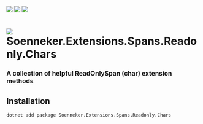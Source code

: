﻿[![](https://img.shields.io/nuget/v/soenneker.extensions.spans.readonly.chars.svg?style=for-the-badge)](https://www.nuget.org/packages/soenneker.extensions.spans.readonly.chars/)
[![](https://img.shields.io/github/actions/workflow/status/soenneker/soenneker.extensions.spans.readonly.chars/publish-package.yml?style=for-the-badge)](https://github.com/soenneker/soenneker.extensions.spans.readonly.chars/actions/workflows/publish-package.yml)
[![](https://img.shields.io/nuget/dt/soenneker.extensions.spans.readonly.chars.svg?style=for-the-badge)](https://www.nuget.org/packages/soenneker.extensions.spans.readonly.chars/)

# ![](https://user-images.githubusercontent.com/4441470/224455560-91ed3ee7-f510-4041-a8d2-3fc093025112.png) Soenneker.Extensions.Spans.Readonly.Chars
### A collection of helpful ReadOnlySpan (char) extension methods

## Installation

```
dotnet add package Soenneker.Extensions.Spans.Readonly.Chars
```

